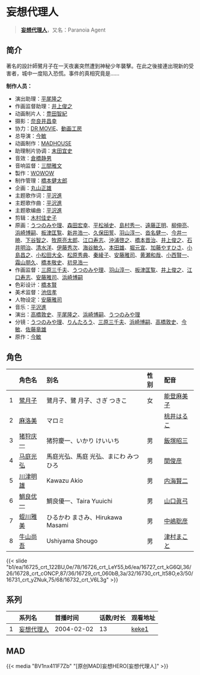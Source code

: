 # 妄想代理人


> <u>**[妄想代理人](https://bgm.tv/subject/843)**</u>，又名：Paranoia Agent

## 简介

著名的設計師鷺月子在一天夜裏突然遭到神秘少年襲擊。在此之後接連出現新的受害者，城中一度陷入恐慌。事件的真相究竟是……

**制作人员：**
- 演出助理：[平尾隆之](https://bgm.tv/person/7507)
- 作画监督助理：[井上俊之](https://bgm.tv/person/2177)
- 动画制片人：[豊田智紀](https://bgm.tv/person/49645)
- 摄影：[奈良井昌幸](https://bgm.tv/person/29685)
- 协力：[DR MOVIE](https://bgm.tv/person/11389)、[動画工房](https://bgm.tv/person/6305)
- 总导演：[今敏](https://bgm.tv/person/1313)
- 动画制作：[MADHOUSE](https://bgm.tv/person/603)
- 助理制片协调：[末田宜史](https://bgm.tv/person/14755)
- 音效：[倉橋静男](https://bgm.tv/person/6076)
- 音响监督：[三間雅文](https://bgm.tv/person/42)
- 製作：[WOWOW](https://bgm.tv/person/697)
- 制作管理：[橋本健太郎](https://bgm.tv/person/47509)
- 企画：[丸山正雄](https://bgm.tv/person/914)
- 主题歌作词：[平沢進](https://bgm.tv/person/355)
- 主题歌作曲：[平沢進](https://bgm.tv/person/355)
- 主题歌编曲：[平沢進](https://bgm.tv/person/355)
- 剪辑：[木村佳史子](https://bgm.tv/person/11716)
- 原画：[うつのみや理](https://bgm.tv/person/1862)、[森田宏幸](https://bgm.tv/person/2213)、[平松禎史](https://bgm.tv/person/1756)、[島村秀一](https://bgm.tv/person/1361)、[遠藤正明](https://bgm.tv/person/11616)、[柳伸亮](https://bgm.tv/person/12298)、[浜崎博嗣](https://bgm.tv/person/1208)、[板津匡覧](https://bgm.tv/person/11989)、[新井浩一](https://bgm.tv/person/4)、[久保田誓](https://bgm.tv/person/2650)、[羽山淳一](https://bgm.tv/person/1312)、[沓名健一](https://bgm.tv/person/12149)、[今井一暁](https://bgm.tv/person/12613)、[下谷智之](https://bgm.tv/person/3485)、[牧原亮太郎](https://bgm.tv/person/12505)、[江口寿志](https://bgm.tv/person/2090)、[沖浦啓之](https://bgm.tv/person/2061)、[橋本晋治](https://bgm.tv/person/11390)、[井上俊之](https://bgm.tv/person/2177)、[石井明治](https://bgm.tv/person/241)、[清水洋](https://bgm.tv/person/3564)、[伊藤秀次](https://bgm.tv/person/11405)、[海谷敏久](https://bgm.tv/person/843)、[本田雄](https://bgm.tv/person/1383)、[堀元宣](https://bgm.tv/person/19612)、[加藤やすひさ](https://bgm.tv/person/138)、[小島昌之](https://bgm.tv/person/63752)、[小松田大全](https://bgm.tv/person/15478)、[松原秀典](https://bgm.tv/person/126)、[秦綾子](https://bgm.tv/person/17957)、[安藤雅司](https://bgm.tv/person/1592)、[黄瀬和哉](https://bgm.tv/person/1192)、[小西賢一](https://bgm.tv/person/2176)、[霜山朋久](https://bgm.tv/person/13997)、[橋本敬史](https://bgm.tv/person/3426)、[初見浩一](https://bgm.tv/person/2219)
- 作画监督：[三原三千夫](https://bgm.tv/person/805)、[うつのみや理](https://bgm.tv/person/1862)、[羽山淳一](https://bgm.tv/person/1312)、[板津匡覧](https://bgm.tv/person/11989)、[井上俊之](https://bgm.tv/person/2177)、[江口寿志](https://bgm.tv/person/2090)、[安藤雅司](https://bgm.tv/person/1592)、[浜崎博嗣](https://bgm.tv/person/1208)
- 色彩设计：[橋本賢](https://bgm.tv/person/2073)
- 美术监督：[池信孝](https://bgm.tv/person/14089)
- 人物设定：[安藤雅司](https://bgm.tv/person/1592)
- 音乐：[平沢進](https://bgm.tv/person/355)
- 演出：[高橋敦史](https://bgm.tv/person/3679)、[平尾隆之](https://bgm.tv/person/7507)、[浜崎博嗣](https://bgm.tv/person/1208)、[うつのみや理](https://bgm.tv/person/1862)
- 分镜：[うつのみや理](https://bgm.tv/person/1862)、[りんたろう](https://bgm.tv/person/912)、[三原三千夫](https://bgm.tv/person/805)、[浜崎博嗣](https://bgm.tv/person/1208)、[高橋敦史](https://bgm.tv/person/3679)、[今敏](https://bgm.tv/person/1313)、[佐藤竜雄](https://bgm.tv/person/548)
- 原作：[今敏](https://bgm.tv/person/1313)

## 角色

|     |   角色名   |   别名  | 性别 |  配音  |
|:--- |:------  |:----      |:---  |:--   |
| 1 | [鹭月子](https://bgm.tv/character/16725) | 鷺月子、鷺 月子、さぎ つきこ | 女 | [能登麻美子](https://bgm.tv/person/3827) |
| 2 | [麻洛美](https://bgm.tv/character/16726) | マロミ |  | [桃井はるこ](https://bgm.tv/person/3993) |
| 3 | [猪狩庆一](https://bgm.tv/character/16727) | 猪狩慶一、いかり けいいち | 男 | [飯塚昭三](https://bgm.tv/person/4289) |
| 4 | [马庭光弘](https://bgm.tv/character/16728) | 馬庭光弘、馬庭 光弘、まにわ みつひろ | 男 | [関俊彦](https://bgm.tv/person/3854) |
| 5 | [川津明雄](https://bgm.tv/character/16729) | Kawazu Akio | 男 | [内海賢二](https://bgm.tv/person/3874) |
| 6 | [鯛良优一](https://bgm.tv/character/16730) | 鯛良優一、Taira Yuuichi | 男 | [山口眞弓](https://bgm.tv/person/4057) |
| 7 | [蛭川雅美](https://bgm.tv/character/16731) | ひるかわ まさみ、Hirukawa Masami | 男 | [中嶋聡彦](https://bgm.tv/person/3165) |
| 8 | [牛山尚吾](https://bgm.tv/character/16732) | Ushiyama Shougo | 男 | [津村まこと](https://bgm.tv/person/4017) |

{{< slide "b1/ea/16725_crt_122BU,0e/78/16726_crt_LeY55,b6/ea/16727_crt_kG6Ql,36/26/16728_crt_cONCP,87/36/16729_crt_060bB,3a/32/16730_crt_lt58O,e3/50/16731_crt_yZNuk,75/68/16732_crt_V6L3g" >}}

## 系列

|     | 系列名   | 首播时间       | 话数/时长 | 观看地址                                                     |
| :-- | :---- | :--------- | :---- | :------------------------------------------------------- |
| 1   |[妄想代理人](https://bgm.tv/subject/843)| 2004-02-02 | 13    | [keke1](https://www.keke1.app/play/57343-31-298823.html) |


## MAD

{{< media  "BV1nx411F7Zb"
"[原创MAD]妄想HERO[妄想代理人]"  >}}
